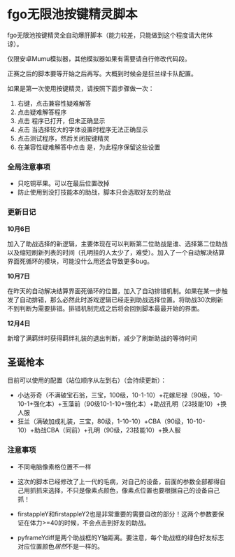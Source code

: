 # fgo无限池按键精灵脚本
fgo无限池按键精灵全自动爆肝脚本（能力较差，只能做到这个程度请大佬体谅）。

仅限安卓Mumu模拟器，其他模拟器如果有需要请自行修改代码段。

正赛之后的脚本要等开始之后再写。大概到时候会是狂兰绿卡队配置。

如果是第一次使用按键精灵，请按照下面步骤做一次：

1. 右键，点击兼容性疑难解答
2. 点击疑难解答程序
3. 点击 程序已打开，但未正确显示
4. 点击 当选择较大的字体设置时程序无法正确显示
5. 点击测试程序，然后关闭按键精灵
6. 在兼容性疑难解答中点击 是，为此程序保留这些设置

### 全局注意事项

* 只吃铜苹果。可以在最后位置改掉
* 防止使用到没打技能本的助战，脚本只会选取好友的助战

### 更新日记

**10月6日** 

加入了助战选择的新逻辑，主要体现在可以判断第二位助战是谁、选择第二位助战以及缩短刷新列表的时间（孔明挂的人太少了，难受）。加入了一个自动解决结算界面死循环的模块，可能没什么用还会导致更多bug。

**10月7日**

在昨天的自动解决结算界面死循环的位置，加入了自动排错机制。如果在某一步触发了自动排错，那么必然此时游戏逻辑已经走到助战选择位置。将助战30次刷新不到判断为需要排错。排错机制完成之后将会回到脚本最最开始的界面。

**12月4日**

新增了满羁绊时获得羁绊礼装的退出判断，减少了刷新助战的等待时间

## 圣诞枪本

目前可以使用的配置（站位顺序从左到右）（会持续更新）：

* 小达芬奇（不满破宝石翁，三宝，100级，10-1-10）+花嫁尼禄（90级，10-10-1+强化本）+玉藻前（90级10-1-10+强化本）+助战孔明（23技能10）+换人服
* 狂兰（满破加成礼装，三宝，80级，1-10-10）+CBA（90级，10-10-10）+助战CBA（同前）+孔明（90级，23技能10）+换人服

### 注意事项

* 不同电脑像素格位置不一样

* 这次的脚本已经修改了上一代的毛病，对自己的设备，前面的参数全部都得自己用抓抓来选择，不只是像素点颜色，像素点位置也要根据自己的设备自己抓！


* firstappleY和firstappleY2也是非常重要的需要自改的部分！这两个参数要保证在体力>=40的时候，不会点击到好友的助战。
* pyframeYdiff是两个助战框的Y轴距离。要注意，每个助战框的绿色好友标志对应位置颜色*居然*不是一样的。


